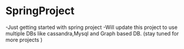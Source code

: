 # SpringProject

-Just getting started with spring project
-Will update this project to use multiple DBs like cassandra,Mysql and Graph based DB. (stay tuned for more projects )

